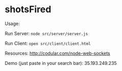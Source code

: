 # shotsFired
Usage:

Run Server: 
```node src/server/server.js```

Run Client:
```open src/client/client.html```

Resources:
http://codular.com/node-web-sockets

Demo (just paste in your search bar):
35.193.249.235
